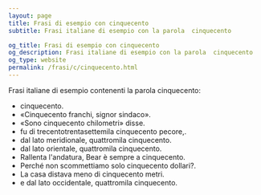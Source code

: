 ```yaml
---
layout: page
title: Frasi di esempio con cinquecento 
subtitle: Frasi italiane di esempio con la parola  cinquecento

og_title: Frasi di esempio con cinquecento 
og_description: Frasi italiane di esempio con la parola  cinquecento
og_type: website
permalink: /frasi/c/cinquecento.html
---
```


Frasi italiane di esempio contenenti la parola cinquecento:


- cinquecento.
- «Cinquecento franchi, signor sindaco».
- «Sono cinquecento chilometri» disse.
- fu di trecentotrentasettemila cinquecento pecore,.
- dal lato meridionale, quattromila cinquecento.
- dal lato orientale, quattromila cinquecento.
- Rallenta l'andatura, Bear è sempre a cinquecento.
- Perché non scommettiamo solo cinquecento dollari?.
- La casa distava meno di cinquecento metri.
- e dal lato occidentale, quattromila cinquecento.
